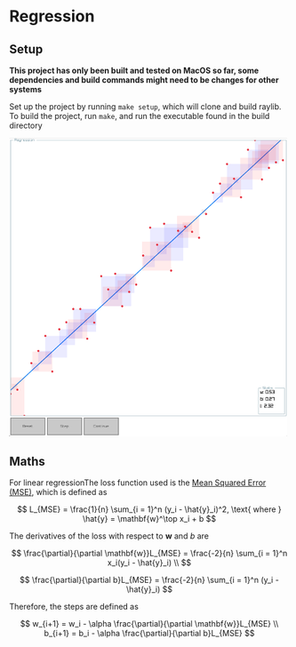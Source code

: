 # Regression

## Setup

**This project has only been built and tested on MacOS so far, some dependencies and build commands might need to be changes for other systems**

Set up the project by running `make setup`, which will clone and build raylib. To build the project, run `make`, and run the executable found in the build directory

<img width="500" alt="Example Image" src="./images/example.png">

## Maths

For linear regressionThe loss function used is the [Mean Squared Error (MSE)](https://en.wikipedia.org/wiki/Mean_squared_error), which is defined as

$$
L_{MSE} = \frac{1}{n} \sum_{i = 1}^n (y_i - \hat{y}_i)^2, \text{ where } \hat{y} = \mathbf{w}^\top x_i + b
$$

The derivatives of the loss with respect to $\mathbf{w}$ and $b$ are

$$
\frac{\partial}{\partial \mathbf{w}}L_{MSE} = \frac{-2}{n} \sum_{i = 1}^n x_i(y_i - \hat{y}_i) \\
$$

$$
\frac{\partial}{\partial b}L_{MSE} = \frac{-2}{n} \sum_{i = 1}^n (y_i - \hat{y}_i)
$$

Therefore, the steps are defined as

$$
w_{i+1} = w_i - \alpha \frac{\partial}{\partial \mathbf{w}}L_{MSE} \\
b_{i+1} = b_i - \alpha \frac{\partial}{\partial b}L_{MSE}
$$
